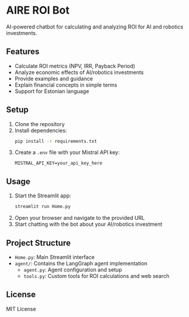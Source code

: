 # AIRE ROI Bot

AI-powered chatbot for calculating and analyzing ROI for AI and robotics investments.

## Features

- Calculate ROI metrics (NPV, IRR, Payback Period)
- Analyze economic effects of AI/robotics investments
- Provide examples and guidance
- Explain financial concepts in simple terms
- Support for Estonian language

## Setup

1. Clone the repository
2. Install dependencies:
   ```bash
   pip install -r requirements.txt
   ```
3. Create a `.env` file with your Mistral API key:
   ```
   MISTRAL_API_KEY=your_api_key_here
   ```

## Usage

1. Start the Streamlit app:
   ```bash
   streamlit run Home.py
   ```
2. Open your browser and navigate to the provided URL
3. Start chatting with the bot about your AI/robotics investment

## Project Structure

- `Home.py`: Main Streamlit interface
- `agent/`: Contains the LangGraph agent implementation
  - `agent.py`: Agent configuration and setup
  - `tools.py`: Custom tools for ROI calculations and web search

## License

MIT License